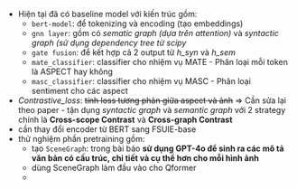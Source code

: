 - Hiện tại đã có baseline model với kiến trúc gồm: 
	- `bert-model`: để tokenizing và encoding (tạo embeddings)
	- `gnn layer`: gồm có *sematic graph (dựa trên attention)* và *syntactic graph (sử dụng dependency tree từ scipy*
	- `gate fusion`: để kết hợp cả 2 output từ *h_syn* và *h_sem*
	- `mate_classifier`: classifier cho nhiệm vụ MATE - Phân loại mỗi token là ASPECT hay không
	- `masc_classifier`: classifier cho nhiệm vụ MASC - Phân loại sentiment cho các aspect 
- *Contrastive_loss*: ~~tính loss tương phản giữa aspect và ảnh~~
	=> Cần sửa lại theo paper - tận dụng *syntactic graph* và *semantic graph* với 2 strategy chính là **Cross-scope Contrast** và **Cross-graph Contrast** 
- cần thay đổi encoder từ BERT sang FSUIE-base 
- thử nghiệm phần pretraining gồm:
	- tạo `SceneGraph`: trong bài báo **sử dụng GPT-4o để sinh ra các mô tả văn bản có cấu trúc, chi tiết và cụ thể hơn cho mỗi hình ảnh**
	- dùng SceneGraph làm đầu vào cho Qformer 
	- 